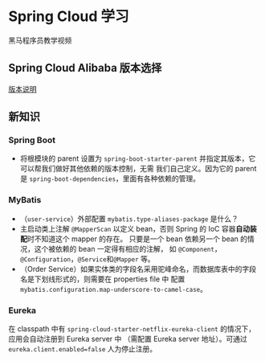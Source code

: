 # Spring Cloud 学习

黑马程序员教学视频

## Spring Cloud Alibaba 版本选择

[版本说明](https://github.com/alibaba/spring-cloud-alibaba/wiki/%E7%89%88%E6%9C%AC%E8%AF%B4%E6%98%8E)


## 新知识
### Spring Boot
* 将根模块的 parent 设置为 `spring-boot-starter-parent` 并指定其版本，它可以帮我们做好其他依赖的版本控制，无需
我们自己定义。因为它的 parent 是 `spring-boot-dependencies`，里面有各种依赖的管理。

### MyBatis
 * （`user-service`）外部配置 `mybatis.type-aliases-package` 是什么？
 * 主启动类上注解 `@MapperScan` 以定义 bean，否则 Spring 的 IoC 容器**自动装配**时不知道这个 mapper 的存在。 
只要是一个 bean 依赖另一个 bean 的情况，这个被依赖的 bean 一定得有相应的注解，
如 `@Component`，`@Configuration`，`@Service`和`@Mapper` 等。
 * （Order Service）如果实体类的字段名采用驼峰命名，而数据库表中的字段名是下划线形式的，则需要在 properties file 中
配置 `mybatis.configuration.map-underscore-to-camel-case`。

### Eureka
在 classpath 中有 `spring-cloud-starter-netflix-eureka-client` 的情况下，应用会自动注册到 Eureka server 中
（需配置 Eureka server 地址）。可通过 `eureka.client.enabled=false` 人为停止注册。